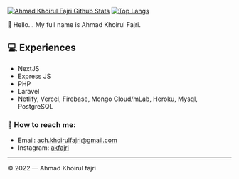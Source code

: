 [![Ahmad Khoirul Fajri Github Stats](https://github-readme-stats.vercel.app/api?username=akfajricrt&count_private=true&theme=default&show_icons=true)](https://github.com/akfajricrt)
[![Top Langs](https://github-readme-stats.vercel.app/api/top-langs/?username=akfajricrt&layout=compact)](https://github.com/akfajricrt)
<br>

👋 Hello... My full name is Ahmad Khoirul Fajri.



## 💻 Experiences

- NextJS
- Express JS
- PHP
- Laravel
- Netlify, Vercel, Firebase, Mongo Cloud/mLab, Heroku, Mysql, PostgreSQL



### 🚀 How to reach me:

- Email: [ach.khoirulfajri@gmail.com](ach.khoirulfajri@gmail.com)
- Instagram: [akfajri](https://www.instagram.com/a_khoirulfajri/)

---

© 2022 — Ahmad Khoirul fajri


<!--
**akfajricrt/akfajricrt** is a ✨ _special_ ✨ repository because its `README.md` (this file) appears on your GitHub profile.

Here are some ideas to get you started:

- 🔭 I’m currently working on ...
- 🌱 I’m currently learning ...
- 👯 I’m looking to collaborate on ...
- 🤔 I’m looking for help with ...
- 💬 Ask me about ...
- 📫 How to reach me: ...
- 😄 Pronouns: ...
- ⚡ Fun fact: ...
-->
